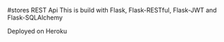 #stores REST Api
This is build with Flask, Flask-RESTful, Flask-JWT and Flask-SQLAlchemy

Deployed on Heroku
